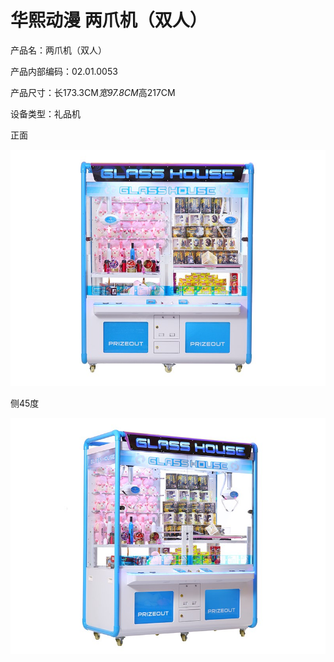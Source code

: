 # 华熙动漫 两爪机（双人）

产品名：两爪机（双人）

产品内部编码：02.01.0053

产品尺寸：长173.3CM*宽97.8CM*高217CM

设备类型：礼品机

正面

![正面图](front.jpg)

侧45度

![侧面](left.jpg)


